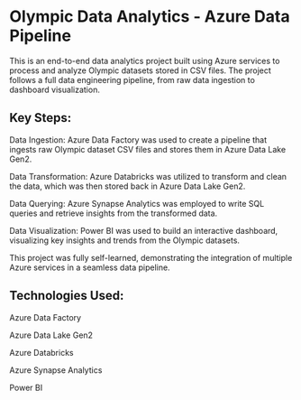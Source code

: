 # Olympic Data Analytics - Azure Data Pipeline

This is an end-to-end data analytics project built using Azure services to process and analyze Olympic datasets stored in CSV files. The project follows a full data engineering pipeline, from raw data ingestion to dashboard visualization.

## Key Steps:

Data Ingestion: Azure Data Factory was used to create a pipeline that ingests raw Olympic dataset CSV files and stores them in Azure Data Lake Gen2.

Data Transformation: Azure Databricks was utilized to transform and clean the data, which was then stored back in Azure Data Lake Gen2.

Data Querying: Azure Synapse Analytics was employed to write SQL queries and retrieve insights from the transformed data.

Data Visualization: Power BI was used to build an interactive dashboard, visualizing key insights and trends from the Olympic datasets.

This project was fully self-learned, demonstrating the integration of multiple Azure services in a seamless data pipeline.

## Technologies Used:

Azure Data Factory

Azure Data Lake Gen2

Azure Databricks

Azure Synapse Analytics

Power BI


